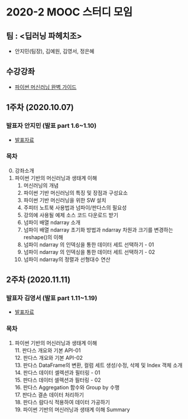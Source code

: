 # 2020-2 MOOC 스터디 모임 

## 팀 : <딥러닝 파헤치조>
- 안지민(팀장), 김예원, 김영서, 정은혜

## 수강강좌
- [파이썬 머신러닝 완벽 가이드](https://www.inflearn.com/course/%ED%8C%8C%EC%9D%B4%EC%8D%AC-%EB%A8%B8%EC%8B%A0%EB%9F%AC%EB%8B%9D-%EC%99%84%EB%B2%BD%EA%B0%80%EC%9D%B4%EB%93%9C#)

## 1주차 (2020.10.07) 

### 발표자 안지민 (발표 part 1.6~1.10)
- [발표자료](https://github.com/jiminAn/Python_Machine_Learning_Guide/blob/master/lecture_note/week1.md)

### 목차

0. 강좌소개  
1. 파이썬 기반의 머신러닝과 생태계 이해  
   1. 머신러닝의 개념  
   2. 파이썬 기반 머신러닝의 특징 및 장점과 구성요소  
   3. 파이썬 기반 머신러닝을 위한 SW 설치  
   4. 주피터 노트북 사용법과 넘파이/판다스의 필요성  
   5. 강의에 사용될 예제 소스 코드 다운로드 받기  
   6. 넘파이 배열 ndarray 소개   
   7. 넘파이 배열 ndarray  초기화 방법과 ndarray 차원과 크기를 변경하는 reshape()의 이해  
   8. 넘파이 ndarray 의 인덱싱을 통한 데이터 세트 선택하기 - 01  
   9. 넘파이 ndarray 의 인덱싱을 통한 데이터 세트 선택하기 - 02  
   10. 넘파이 ndarray의 정렬과 선형대수 연산  
   

## 2주차 (2020.11.11)
   
### 발표자 김영서 (발표 part 1.11~1.19)
- [발표자료](https://github.com/jiminAn/Python_Machine_Learning_Guide/blob/master/lecture_note/%EB%B0%9C%ED%91%9C%EC%9E%90_%EA%B9%80%EC%98%81%EC%84%9C_20201111.pdf)

### 목차
1. 파이썬 기반의 머신러닝과 생태계 이해  
   11. 판다스 개요와 기본 API-01  
   12. 판다스 개요와 기본 API-02  
   13. 판다스 DataFrame의 변환, 컬럼 세트 생성/수정, 삭제 및 Index 객체 소개  
   14. 판다스 데이터 셀렉션과 필터링 - 01  
   15. 판다스 데이터 셀렉션과 필터링 - 02  
   16. 판다스 Aggregation 함수와 Group by 수행  
   17. 판다스 결손 데이터 처리하기  
   18. 판다스 람다식 적용하여 데이터 가공하기  
   19. 파이썬 기반의 머신러닝과 생태계 이해 Summary  
   
